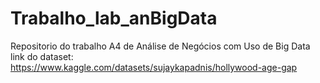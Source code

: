 # Trabalho_lab_anBigData
Repositorio do trabalho A4 de Análise de Negócios com Uso de Big Data 
link do dataset: https://www.kaggle.com/datasets/sujaykapadnis/hollywood-age-gap 

